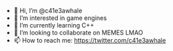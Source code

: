 - 👋 Hi, I’m @c41e3awhale
- 👀 I’m interested in game engines
- 🌱 I’m currently learning C++
- 💞️ I’m looking to collaborate on MEMES LMAO
- 📫 How to reach me: https://twitter.com/c41e3awhale

<!---
c41e3awhale/c41e3awhale is a ✨ special ✨ repository because its `README.md` (this file) appears on your GitHub profile.
You can click the Preview link to take a look at your changes.
--->
